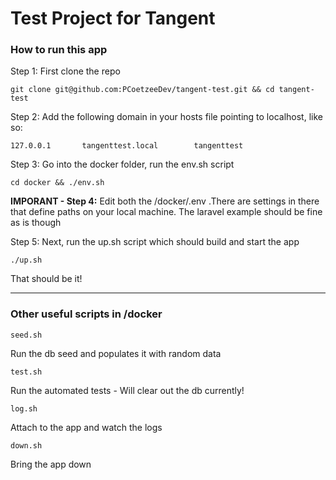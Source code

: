 # Test Project for Tangent

### How to run this app
Step 1: First clone the repo

    git clone git@github.com:PCoetzeeDev/tangent-test.git && cd tangent-test
Step 2: Add the following domain in your hosts file pointing to localhost, like so:

    127.0.0.1       tangenttest.local        tangenttest
Step 3: Go into the docker folder, run the env.sh script

    cd docker && ./env.sh
**IMPORANT - Step 4:** Edit both the /docker/.env .There are settings in there that define paths on your local machine. The laravel example should be fine as is though

Step 5: Next, run the up.sh script which should build and start the app

    ./up.sh

That should be it!

--------------------------------------------------------------------------------------------------------------------------------

### Other useful scripts in /docker
    seed.sh
Run the db seed and populates it with random data

    test.sh
Run the automated tests - Will clear out the db currently!

    log.sh
Attach to the app and watch the logs

    down.sh
Bring the app down

